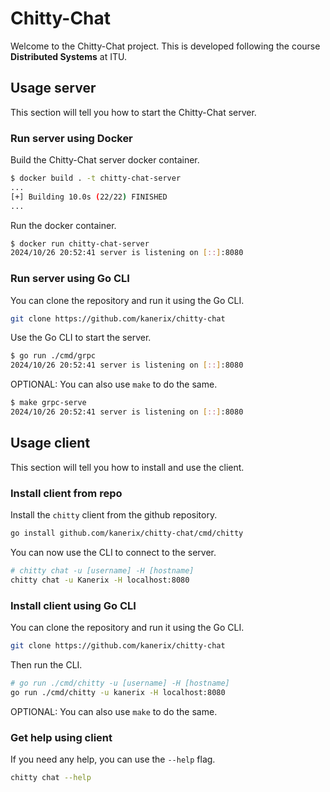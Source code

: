 # Chitty-Chat

Welcome to the Chitty-Chat project. This is developed following the course **Distributed Systems** at ITU.

## Usage server

This section will tell you how to start the Chitty-Chat server.

### Run server using Docker

Build the Chitty-Chat server docker container.

```bash
$ docker build . -t chitty-chat-server
...
[+] Building 10.0s (22/22) FINISHED
...
```

Run the docker container.

```bash
$ docker run chitty-chat-server
2024/10/26 20:52:41 server is listening on [::]:8080
```

### Run server using Go CLI

You can clone the repository and run it using the Go CLI.

```bash
git clone https://github.com/kanerix/chitty-chat
```

Use the Go CLI to start the server.

```bash
$ go run ./cmd/grpc
2024/10/26 20:52:41 server is listening on [::]:8080
```

OPTIONAL: You can also use `make` to do the same.

```bash
$ make grpc-serve
2024/10/26 20:52:41 server is listening on [::]:8080
```

## Usage client

This section will tell you how to install and use the client.

### Install client from repo

Install the `chitty` client from the github repository.

```bash
go install github.com/kanerix/chitty-chat/cmd/chitty
```

You can now use the CLI to connect to the server.

```bash
# chitty chat -u [username] -H [hostname]
chitty chat -u Kanerix -H localhost:8080
```

### Install client using Go CLI

You can clone the repository and run it using the Go CLI.

```bash
git clone https://github.com/kanerix/chitty-chat
```

Then run the CLI.

```bash
# go run ./cmd/chitty -u [username] -H [hostname]
go run ./cmd/chitty -u kanerix -H localhost:8080
```

OPTIONAL: You can also use `make` to do the same.

### Get help using client

If you need any help, you can use the `--help` flag.

```bash
chitty chat --help
```
